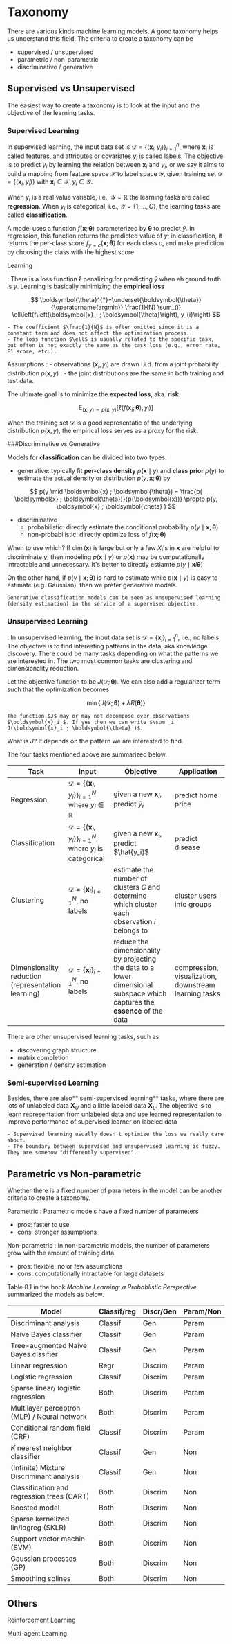 # Taxonomy

There are various kinds machine learning models. A good taxonomy helps us understand this field. The criteria to create a taxonomy can be
- supervised / unsupervised
- parametric / non-parametric
- discriminative / generative


## Supervised vs Unsupervised

The easiest way to create a taxonomy is to look at the input and the objective of the learning tasks.

### Supervised Learning

In supervised learning, the input data set is $\mathcal{D} = \left\{ \left(\boldsymbol{x} _i, y_i  \right)  \right\}_{i=1}^n$, where $\boldsymbol{x_i}$ is called features, and attributes or covariates $y_i$ is called labels. The objective is to predict $y_i$ by learning the relation between $\boldsymbol{x}_i$ and $y_i$, or we say it aims to build a mapping from feature space $\mathcal{X}$ to label space $\mathcal{Y}$, given training set $\mathcal{D} = \left\{ (\boldsymbol{x}_i , y_i) \right\}$ with $\boldsymbol{x}_i \in \mathcal{X} , y_i \in \mathcal{Y}$.

When $y_i$ is a real value variable, i.e., $\mathcal{Y} = \boldsymbol{\mathbb{R}}$ the learning tasks are called **regression**. When $y_i$ is categorical, i.e., $\mathcal{Y} = \left\{ 1, \ldots, C \right\}$, the learning tasks are called **classification**.

A model uses a function $f(\boldsymbol{x} ; \boldsymbol{\theta})$ parameterized by $\boldsymbol{\theta}$ to predict $\hat{y}$. In regression, this function returns the predicted value of $y$; in classification, it returns the per-class score $f_{y=c}(\boldsymbol{x}; \boldsymbol{\theta})$ for each class $c$, and make prediction by choosing the class with the highest score.


Learning

: There is a loss function $\ell$ penalizing for predicting $\hat{y}$ when eh ground truth is $y$. Learning is basically minimizing the **empirical loss**


  $$
  \boldsymbol{\theta}^{*}=\underset{\boldsymbol{\theta}}{\operatorname{argmin}} \frac{1}{N}  \sum_{i} \ell\left(f\left(\boldsymbol{x}_i ; \boldsymbol{\theta}\right), y_{i}\right)
  $$


  ```{note}
  - The coefficient $\frac{1}{N}$ is often omitted since it is a constant term and does not affect the optimization process.
  - The loss function $\ell$ is usually related to the specific task, but often is not exactly the same as the task loss (e.g., error rate, F1 score, etc.).
  ```

Assumptions
: - observations $(\boldsymbol{x}_i ,y_i)$ are drawn i.i.d. from a joint probability distribution $p(\boldsymbol{x} ,y)$
: - the joint distributions are the same in both training and test data.

The ultimate goal is to minimize the **expected loss**, aka. **risk**.

$$
\operatorname{E}_{(\boldsymbol{x} , y) \sim p(\boldsymbol{x} ,y)}\left[\ell \left(f \left( \boldsymbol{x}_i ; \boldsymbol{\theta}\right), y_{i} \right)\right]
$$

When the training set $\mathcal{D}$ is a good representatie of the underlying distribution $p(\boldsymbol{x} , y)$, the empirical loss serves as a proxy for the risk.

###Discriminative vs Generative

Models for **classification** can be divided into two types.

- generative: typically fit **per-class density** $p(\boldsymbol{x} \mid y)$ and **class prior** $p(y)$ to estimate the actual density or distribution $p(y, \boldsymbol{x} ; \boldsymbol{\theta} )$ by


$$
p(y \mid \boldsymbol{x} ; \boldsymbol{\theta}) = \frac{p( \boldsymbol{x} ; \boldsymbol{\theta})}{p(\boldsymbol{x})}  \propto p(y, \boldsymbol{x} ; \boldsymbol{\theta} )
$$

- discriminative
  - probabilistic: directly estimate the conditional probability $p(y \mid \boldsymbol{x} ; \boldsymbol{\theta} )$
  - non-probabilistic: directly optimize loss of $f(\boldsymbol{x}  ; \boldsymbol{\theta})$

When to use which? If $\operatorname{dim}(\boldsymbol{x})$ is large but only a few $X_i$'s in $\boldsymbol{x}$ are helpful to discriminate $y$, then modeling $p(\boldsymbol{x} \mid y)$ or $p(\boldsymbol{x})$ may be computationally intractable and unnecessary. It's better to directly estiamte $p(y\mid \boldsymbol{x} l \boldsymbol{\theta})$

On the other hand, if $p(y\mid \boldsymbol{x} ; \boldsymbol{\theta} )$ is hard to estimate while $p(\boldsymbol{x} \mid y)$ is easy to estimate (e.g. Gaussian), then we prefer generative models.


```{note}
Generative classification models can be seen as unsupervised learning (density estimation) in the service of a supervised objective.
```


### Unsupervised Learning

: In unsupervised learning, the input data set is $\mathcal{D} = \left\{ \boldsymbol{x} _i  \right\}_{i=1}^n$, i.e., no labels. The objective is to find interesting patterns in the data, aka knowledge discovery. There could be many tasks depending on what the patterns we are interested in. The two most common tasks are clustering and dimensionality reduction.

Let the objective function to be $J(\mathcal{D}; \boldsymbol{\theta})$. We can also add a regularizer term such that the optimization becomes


$$
\min \left\{ J(\mathcal{D} ; \boldsymbol{\theta} ) + \lambda R(\boldsymbol{\theta} ) \right\}
$$


```{note}
The function $J$ may or may not decompose over observations $\boldsymbol{x}_i $. If yes then we can write $\sum _i J(\boldsymbol{x}_i ; \boldsymbol{\theta} )$.
```

What is $J$? It depends on the pattern we are interested to find.



The four tasks mentioned above are summarized below.

| Task | Input | Objective | Application |
| - | - | - | - |
| Regression  | $\mathcal{D} = \left\{ \left(\boldsymbol{x} _i, y_i  \right)  \right\}_{i=1}^N$ where $y_i\in \mathbb{R}$  |  given a new $\boldsymbol{x}_i$, predict  $\hat y_i$ | predict home price  |
| Classification  | $\mathcal{D} = \left\{ \left(\boldsymbol{x} _i, y_i  \right)  \right\}_{i=1}^N$, where $y_i$ is categorical  |  given a new $\boldsymbol{x_i}$, predict $\hat{y_i}$ | predict disease |
| Clustering  | $\mathcal{D} = \left\{ \boldsymbol{x} _i  \right\}_{i=1}^N$, no labels  |   estimate the number of clusters $C$ and determine which cluster each observation $i$ belongs to | cluster users into groups |  
| Dimensionality reduction <br>  (representation learning) |  $\mathcal{D} = \left\{ \boldsymbol{x} _i  \right\}_{i=1}^N$, no labels |  reduce the dimensionality by projecting the data to a lower dimensional subspace which captures the **essence** of the data | compression, visualization, downstream learning tasks  |

There are other unsupervised learning tasks, such as
- discovering graph structure
- matrix completion
- generation / density estimation

### Semi-supervised Learning

Besides, there are also** semi-supervised learning** tasks, where there are lots of unlabeled data $\boldsymbol{X} _U$ and a little labeled data $\boldsymbol{X}_L$. The objective is to learn representation from unlabeled data and use learned representation to improve performance of supervised learner on labeled data

```{note}
- Supervised learning usually doesn't optimize the loss we really care about.
- The boundary between supervised and unsupervised learning is fuzzy. They are somehow "differently supervised".
```

## Parametric vs Non-parametric

Whether there is a fixed number of parameters in the model can be another criteria to create a taxonomy.

Parametric
: Parametric models have a fixed number of parameters
  - pros: faster to use
  - cons: stronger assumptions

Non-parametric
: In non-parametric models, the number of parameters grow with the amount of training data.
  - pros: flexible, no or few assumptions
  - cons: computationally intractable for large datasets



Table 8.1 in the book *Machine Learning: a Probablistic Perspective* summarized the models as below.

| Model                                | Classif/reg | Discr/Gen | Param/Non |
|--------------------------------------|-------------|-----------|-----------|
| Discriminant analysis                | Classif     | Gen       | Param     |
| Naive Bayes classifier               | Classif     | Gen       | Param     |
| Tree-augmented Naive Bayes clssifier | Classif     | Gen       | Param     |
| Linear regression                    | Regr        | Discrim   | Param     |
| Logistic regression                  | Classif      | Discrim   | Param          |
| Sparse linear/ logistic regression | Both      | Discrim   | Param           |
| Multilayer perceptron (MLP) / Neural network | Both      | Discrim   | Param           |
| Conditional random field (CRF) | Classif      | Discrim   | Param           |
| $K$ nearest neighbor classifier | Classif      | Gen  | Non           |
| (Infinite) Mixture Discriminant analysis | Classif      | Gen  | Non           |
| Classification and regression trees (CART) | Both      | Discrim  | Non           |
| Boosted model | Both      | Discrim  | Non           |
| Sparse kernelized lin/logreg (SKLR) | Both      | Discrim  | Non           |
| Support vector machin (SVM) | Both      | Discrim  | Non           |
| Gaussian processes (GP) | Both      | Discrim  | Non           |
| Smoothing splines | Both      | Discrim  | Non           |


## Others

Reinforcement Learning

Multi-agent Learning
